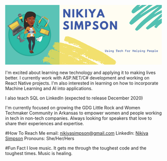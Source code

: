 ![Busy Woman using a lot of technology](/images/hero.png)

I'm excited about learning new technology and applying it to making lives better. I currently work with ASP.NET/C# development and working on React Native projects. I'm also interested in learning on how to incorporate Machine Learning and AI into applications.

I also teach SQL on LinkedIn (expected to release December 2020)

I'm currently focused on growing the GDG Little Rock and Women Techmaker Community in Arkansas to empower women and people working in tech in non-tech companies. Always looking for speakers that love to share their experiences and expertise.


#How To Reach Me
email: [nikiyasimpson@gmail.com](mailto://nikiyasimpson@gmail.com)
LinkedIn: [Nikiya Simpson](https://www.linkedin.com/in/nikiya-simpson/)
Pronouns: She/Her/Hers

#Fun Fact
I love music. It gets me through the toughest code and the toughest times. Music is healing.
